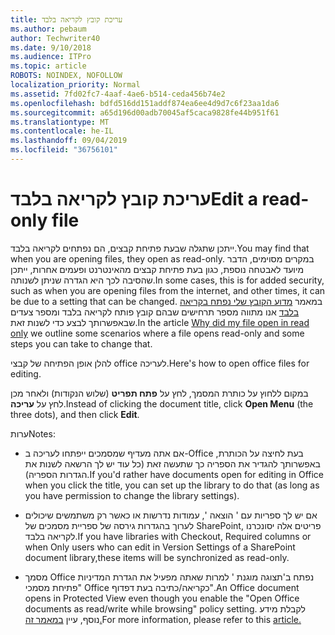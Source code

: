 ```yaml
---
title: עריכת קובץ לקריאה בלבד
ms.author: pebaum
author: Techwriter40
ms.date: 9/10/2018
ms.audience: ITPro
ms.topic: article
ROBOTS: NOINDEX, NOFOLLOW
localization_priority: Normal
ms.assetid: 7fd02fc7-4aaf-4ae6-b514-ceda456b74e2
ms.openlocfilehash: bdfd516dd151addf874ea6ee4d9d7c6f23aa1da6
ms.sourcegitcommit: a65d196d00adb70045af5caca9828fe44b951f61
ms.translationtype: MT
ms.contentlocale: he-IL
ms.lasthandoff: 09/04/2019
ms.locfileid: "36756101"
---
```

# <a name="edit-a-read-only-file"></a><span data-ttu-id="6a9fa-102">עריכת קובץ לקריאה בלבד</span><span class="sxs-lookup"><span data-stu-id="6a9fa-102">Edit a read-only file</span></span>

<span data-ttu-id="6a9fa-103">ייתכן שתגלה שבעת פתיחת קבצים, הם נפתחים לקריאה בלבד.</span><span class="sxs-lookup"><span data-stu-id="6a9fa-103">You may find that when you are opening files, they open as read-only.</span></span> <span data-ttu-id="6a9fa-104">במקרים מסוימים, הדבר מיועד לאבטחה נוספת, כגון בעת פתיחת קבצים מהאינטרנט ופעמים אחרות, ייתכן שהסיבה לכך היא הגדרה שניתן לשנותה.</span><span class="sxs-lookup"><span data-stu-id="6a9fa-104">In some cases, this is for added security, such as when you are opening files from the internet, and other times, it can be due to a setting that can be changed.</span></span> <span data-ttu-id="6a9fa-105">במאמר [מדוע הקובץ שלי נפתח בקריאה בלבד](https://support.office.com/article/Why-did-my-file-open-read-only-3ab4b792-da50-4b38-8628-14c64e1f1d15) אנו מתווה מספר תרחישים שבהם קובץ פותח לקריאה בלבד ומספר צעדים שבאפשרותך לבצע כדי לשנות זאת.</span><span class="sxs-lookup"><span data-stu-id="6a9fa-105">In the article [Why did my file open in read only](https://support.office.com/article/Why-did-my-file-open-read-only-3ab4b792-da50-4b38-8628-14c64e1f1d15) we outline some scenarios where a file opens read-only and some steps you can take to change that.</span></span>

<span data-ttu-id="6a9fa-106">להלן אופן הפתיחה של קבצי office לעריכה.</span><span class="sxs-lookup"><span data-stu-id="6a9fa-106">Here's how to open office files for editing.</span></span>

<span data-ttu-id="6a9fa-107">במקום ללחוץ על כותרת המסמך, לחץ על **פתח תפריט** (שלוש הנקודות) ולאחר מכן לחץ על **עריכה**.</span><span class="sxs-lookup"><span data-stu-id="6a9fa-107">Instead of clicking the document title, click **Open Menu** (the three dots), and then click **Edit**.</span></span>

<span data-ttu-id="6a9fa-108">ערות</span><span class="sxs-lookup"><span data-stu-id="6a9fa-108">Notes:</span></span>

- <span data-ttu-id="6a9fa-109">אם אתה מעדיף שמסמכים ייפתחו לעריכה ב-Office בעת לחיצה על הכותרת, באפשרותך להגדיר את הספריה כך שתעשה זאת (כל עוד יש לך הרשאה לשנות את הגדרות הספריה).</span><span class="sxs-lookup"><span data-stu-id="6a9fa-109">If you'd rather have documents open for editing in Office when you click the title, you can set up the library to do that (as long as you have permission to change the library settings).</span></span>

- <span data-ttu-id="6a9fa-110">אם יש לך ספריות עם ' הוצאה ', עמודות נדרשות או כאשר רק משתמשים שיכולים לערוך בהגדרות גירסה של ספריית מסמכים של SharePoint, פריטים אלה יסונכרנו לקריאה בלבד.</span><span class="sxs-lookup"><span data-stu-id="6a9fa-110">If you have libraries with Checkout, Required columns or when Only users who can edit in Version Settings of a SharePoint document library,these items will be synchronized as read-only.</span></span>

- <span data-ttu-id="6a9fa-111">מסמך Office נפתח ב'תצוגה מוגנת ' למרות שאתה מפעיל את הגדרת המדיניות "פתיחת מסמכי Office כקריאה/כתיבה בעת דפדוף".</span><span class="sxs-lookup"><span data-stu-id="6a9fa-111">An Office document opens in Protected View even though you enable the "Open Office documents as read/write while browsing" policy setting.</span></span> <span data-ttu-id="6a9fa-112">לקבלת מידע נוסף, עיין [במאמר זה.](https://support.microsoft.com/help/983047/an-office-document-opens-in-protected-view-even-though-you-enable-the)</span><span class="sxs-lookup"><span data-stu-id="6a9fa-112">For more information, please refer to this [article.](https://support.microsoft.com/help/983047/an-office-document-opens-in-protected-view-even-though-you-enable-the)</span></span>

